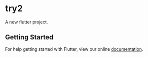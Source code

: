# try2

A new flutter project.

## Getting Started

For help getting started with Flutter, view our online
[documentation](http://flutter.io/).

